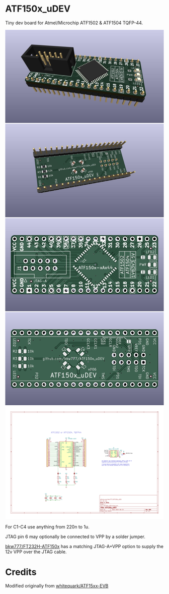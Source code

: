 # ATF150x_uDEV

Tiny dev board for Atmel/Microchip ATF1502 & ATF1504 TQFP-44.


![](PCB/out/ATF150x_uDEV.jpg)
![](PCB/out/ATF150x_uDEV.2.jpg)
![](PCB/out/ATF150x_uDEV.f.jpg)
![](PCB/out/ATF150x_uDEV.b.jpg)
![](PCB/out/ATF150x_uDEV.svg)


For C1-C4 use anything from 220n to 1u.

JTAG pin 6 may optionally be connected to VPP by a solder jumper.

[bkw777/FT232H-ATF150x](https://github.com/bkw777/FT232H-ATF150x) has a matching JTAG-A+VPP option to supply the 12v VPP over the JTAG cable.

<!--
## Programming  
Still a work in progress.  
Some links to investigate further.  

https://github.com/roscopeco/atfprog-tools

https://github.com/hackup/ATF2FT232HQ

https://snowgoons.ro/posts/2020-11-25-atf15xx-vhdl-development-for-cheap/

openocd docs are confusing.  
Need actual example commands to start from...  
`openocd -c "adapter driver list"`

-->

# Credits
Modified originally from [whitequark/ATF15xx-EVB](https://github.com/whitequark/ATF15xx-EVB)

